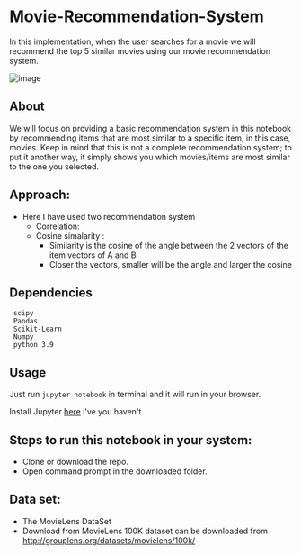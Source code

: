 # Movie-Recommendation-System

In this implementation, when the user searches for a movie we will recommend the top 5 similar movies using our movie recommendation system. 

![image](https://user-images.githubusercontent.com/86415241/145664296-1cdc0712-dc89-442c-ad51-845355237514.png) 

## About 
We will focus on providing a basic recommendation system in this notebook by recommending items that are most similar to a specific item, in this case, movies. Keep in mind that this is not a complete recommendation system; to put it another way, it simply shows you which movies/items are most similar to the one you selected.

## Approach:
- Here I have used two recommendation system
  - Correlation:
  - Cosine simalarity :
    - Similarity is the cosine of the angle between the 2 vectors of the item vectors of A and B
    - Closer the vectors, smaller will be the angle and larger the cosine
    
## Dependencies
``` 
 scipy
 Pandas
 Scikit-Learn
 Numpy
 python 3.9
 ```
## Usage

Just run `jupyter notebook` in terminal and it will run in your browser.

Install Jupyter [here](http://jupyter.readthedocs.io/en/latest/install.html) i've you haven't.

## Steps to run this notebook in your system:
- Clone or download the repo.
- Open command prompt in the downloaded folder.


## Data set:
- The MovieLens DataSet 
- Download from  MovieLens 100K dataset can be downloaded from http://grouplens.org/datasets/movielens/100k/
